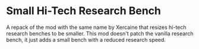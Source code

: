 # Small Hi-Tech Research Bench
A repack of the mod with the same name by Xercaine that resizes hi-tech research benches to be smaller.
This mod doesn't patch the vanilla research bench, it just adds a small bench with a reduced research speed.
